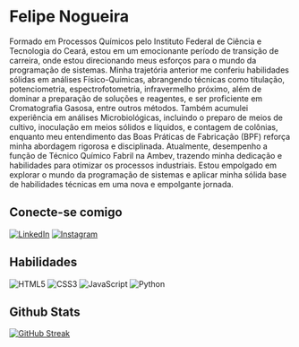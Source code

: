 # Felipe Nogueira
Formado em Processos Químicos pelo Instituto Federal de Ciência e Tecnologia do Ceará, estou em um emocionante período de transição de carreira, onde estou direcionando meus esforços para o mundo da programação de sistemas. Minha trajetória anterior me conferiu habilidades sólidas em análises Físico-Químicas, abrangendo técnicas como titulação, potenciometria, espectrofotometria, infravermelho próximo, além de dominar a preparação de soluções e reagentes, e ser proficiente em Cromatografia Gasosa, entre outros métodos. Também acumulei experiência em análises Microbiológicas, incluindo o preparo de meios de cultivo, inoculação em meios sólidos e líquidos, e contagem de colônias, enquanto meu entendimento das Boas Práticas de Fabricação (BPF) reforça minha abordagem rigorosa e disciplinada. Atualmente, desempenho a função de Técnico Químico Fabril na Ambev, trazendo minha dedicação e habilidades para otimizar os processos industriais. Estou empolgado em explorar o mundo da programação de sistemas e aplicar minha sólida base de habilidades técnicas em uma nova e empolgante jornada.

## Conecte-se comigo
[![LinkedIn](https://img.shields.io/badge/LinkedIn-000?style=for-the-badge&logo=linkedin&logoColor=0E76A8)](https://www.linkedin.com/in/felipe-nogueira-b771b8151)
[![Instagram](https://img.shields.io/badge/Instagram-000?style=for-the-badge&logo=instagram)](https://www.instagram.com/fnogueiradnasc)
## Habilidades
![HTML5](https://img.shields.io/badge/HTML5-000?style=for-the-badge&logo=html5)
![CSS3](https://img.shields.io/badge/CSS3-000?style=for-the-badge&logo=css3&logoColor=264CE4)
![JavaScript](https://img.shields.io/badge/JavaScript-000?style=for-the-badge&logo=javascript)
	![Python](https://img.shields.io/badge/Python-000?style=for-the-badge&logo=python)
    	
## Github Stats
[![GitHub Streak](https://streak-stats.demolab.com?user=FelpsNogNasc97&theme=java-dark&hide_border=true)](https://git.io/streak-stats)

